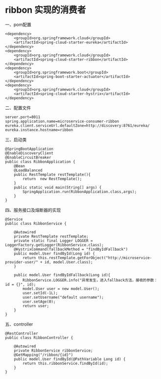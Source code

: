 # ribbon 实现的消费者

一、pom配置

    <dependency>
        <groupId>org.springframework.cloud</groupId>
        <artifactId>spring-cloud-starter-eureka</artifactId>
    </dependency>
    <dependency>
        <groupId>org.springframework.cloud</groupId>
        <artifactId>spring-cloud-starter-ribbon</artifactId>
    </dependency>
    <dependency>
        <groupId>org.springframework.boot</groupId>
        <artifactId>spring-boot-starter-actuator</artifactId>
    </dependency>
    <dependency>
        <groupId>org.springframework.cloud</groupId>
        <artifactId>spring-cloud-starter-hystrix</artifactId>
    </dependency>
    
二、配置文件

    server.port=8011
    spring.application.name=microservice-consumer-ribbon
    eureka.client.serviceUrl.defaultZone=http://discovery:8761/eureka/
    eureka.instance.hostname=ribbon

三、启动类

    @SpringBootApplication
    @EnableDiscoveryClient
    @EnableCircuitBreaker
    public class RibbonApplication {
        @Bean
        @LoadBalanced
        public RestTemplate restTemplate(){
            return  new RestTemplate();
        }
        public static void main(String[] args) {
            SpringApplication.run(RibbonApplication.class,args);
        }
    }
    
四、服务接口及熔断器的实现

    @Service
    public class RibbonService {
    
        @Autowired
        private RestTemplate restTemplate;
        private static final Logger LOGGER = LoggerFactory.getLogger(RibbonService.class);
        @HystrixCommand(fallbackMethod = "findByIdFallback")
        public model.User findById(Long id) {
            return this.restTemplate.getForObject("http://microservice-provider-user/" + id, model.User.class);
        }
    
        public model.User findByIdFallback(Long id){
            RibbonService.LOGGER.info("异常发⽣，进⼊fallback⽅法，接收的参数：id = {}", id);
            model.User user = new model.User();
            user.setId(-1L);
            user.setUsername("default username");
            user.setAge(0);
            return user;
        }
    }

    
五、controller

    @RestController
    public class RibbonController {
    
        @Autowired
        private RibbonService ribbonService;
        @GetMapping("/ribbon/{id}")
        public model.User findById(@PathVariable Long id) {
            return this.ribbonService.findById(id);
        }
    }

    